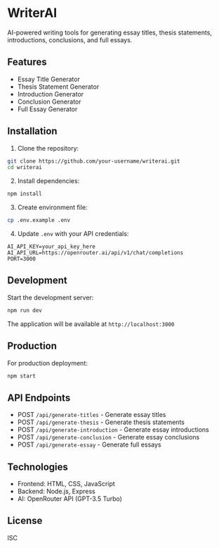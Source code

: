 # WriterAI

AI-powered writing tools for generating essay titles, thesis statements, introductions, conclusions, and full essays.

## Features

- Essay Title Generator
- Thesis Statement Generator
- Introduction Generator
- Conclusion Generator
- Full Essay Generator

## Installation

1. Clone the repository:
```bash
git clone https://github.com/your-username/writerai.git
cd writerai
```

2. Install dependencies:
```bash
npm install
```

3. Create environment file:
```bash
cp .env.example .env
```

4. Update `.env` with your API credentials:
```
AI_API_KEY=your_api_key_here
AI_API_URL=https://openrouter.ai/api/v1/chat/completions
PORT=3000
```

## Development

Start the development server:
```bash
npm run dev
```

The application will be available at `http://localhost:3000`

## Production

For production deployment:
```bash
npm start
```

## API Endpoints

- POST `/api/generate-titles` - Generate essay titles
- POST `/api/generate-thesis` - Generate thesis statements
- POST `/api/generate-introduction` - Generate essay introductions
- POST `/api/generate-conclusion` - Generate essay conclusions
- POST `/api/generate-essay` - Generate full essays

## Technologies

- Frontend: HTML, CSS, JavaScript
- Backend: Node.js, Express
- AI: OpenRouter API (GPT-3.5 Turbo)

## License

ISC 
